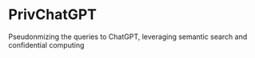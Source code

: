# PrivChatGPT
Pseudonmizing the queries to ChatGPT, leveraging semantic search and confidential computing
